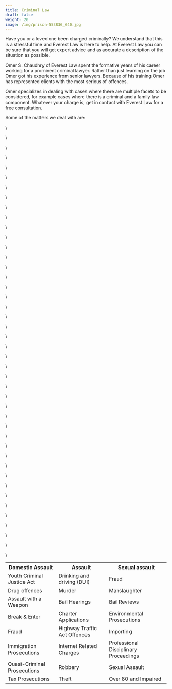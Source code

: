 ```yaml
---
title: Criminal Law
draft: false
weight: 20
image: /img/prison-553836_640.jpg
---
```

Have you or a loved one been charged criminally? We understand that this is a stressful time and Everest Law is here to help. At Everest Law you can be sure that you will get expert advice and as accurate a description of the situation as possible. 

Omer S. Chaudhry of Everest Law spent the formative years of his career working for a prominent criminal lawyer. Rather than just learning on the job Omer got his experience from senior lawyers. Because of his training Omer has represented clients with the most serious of offences. 

Omer specializes in dealing with cases where there are multiple facets to be considered, for example cases where there is a criminal and a family law component. Whatever your charge is, get in contact with Everest Law for a free consultation.

Some of the matters we deal with are:

<table>

\    <tr>

\    <th>Domestic Assault</th>

\    <th>Assault</th>

\    <th>Sexual assault</th>

\    </tr>

\    <tr>

\    <td>Youth Criminal Justice Act</td>

\    <td>Drinking and driving (DUI)</td>

\    <td>Fraud</td>

\    </tr>

\    <tr>

\    <td>Drug offences</td>

\    <td>Murder</td>

\    <td>Manslaughter</td>

\    </tr>

\    <tr>

\    <td>Assault with a Weapon</td>

\    <td>Bail Hearings</td>

\    <td>Bail Reviews</td>

\    </tr>

\    <tr>

\    <td>Break &amp; Enter</td>

\    <td>Charter Applications</td>

\    <td>Environmental Prosecutions</td>

\    </tr>

\    <tr>

\    <td>Fraud</td>

\    <td>Highway Traffic Act Offences</td>

\    <td>Importing</td>

\    </tr>

\    <tr>

\    <td>Immigration Prosecutions</td>

\    <td>Internet Related Charges</td>

\    <td>Professional Disciplinary Proceedings</td>

\    </tr>

\    <tr>

\    <td>Quasi-Criminal Prosecutions</td>

\    <td>Robbery</td>

\    <td>Sexual Assault</td>

\    </tr>

\    <tr>

\    <td>Tax Prosecutions</td>

\    <td>Theft</td>

\    <td>Over 80 and Impaired</td>

</tr>

</table>
